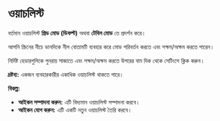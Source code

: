 # **ওয়াচলিস্ট**

বর্তমান ওয়াচলিস্ট **গ্রিড মোড (ডিফল্ট)** অথবা **টেবিল মোড** তে প্রদর্শন করে।

আপনি স্ক্রিনের নীচে ডানদিকে নীল বোতামটি ব্যবহার করে মোড পরিবর্তন করতে এবং সক্ষম/অক্ষম করতে পারেন।

নির্দিষ্ট হেডারগুলিকে পুনরায় সাজাতে এবং সক্ষম/অক্ষম করতে উপরের বাম দিক থেকে সেটিংসে ক্লিক করুন।

**দ্রষ্টব্য:** একজন ব্যবহারকারীর একাধিক ওয়াচলিস্ট থাকতে পারে।

**বিকল্প:**
- **আইকন সম্পাদনা করুন:** এটি বিদ্যমান ওয়াচলিস্ট সম্পাদনা করবে।
- **আইকন যোগ করুন:** এটি একটি নতুন ওয়াচলিস্ট তৈরি করবে।

